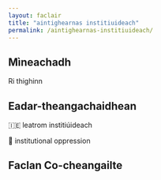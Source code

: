 ```yaml
---
layout: faclair
title: "aintighearnas institiuideach"
permalink: /aintighearnas-institiuideach/
---
```


## Mìneachadh

Ri thighinn

## Eadar-theangachaidhean

&#x1f1ee;&#x1f1ea; leatrom institiúideach

&#x1f3f4;&#xe0067;&#xe0062;&#xe0065;&#xe006e;&#xe0067;&#xe007f; institutional oppression

## Faclan Co-cheangailte 